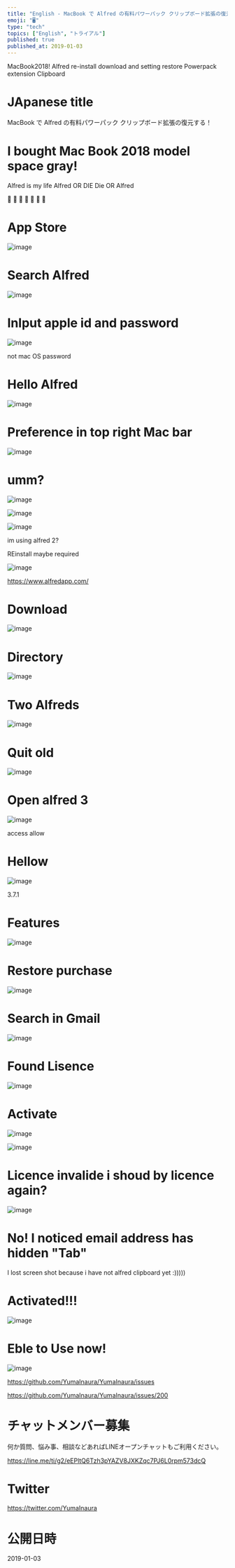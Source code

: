 ```yaml
---
title: "English - MacBook で Alfred の有料パワーパック クリップボード拡張の復元する！"
emoji: "🖥"
type: "tech"
topics: ["English", "トライアル"]
published: true
published_at: 2019-01-03
---
```


MacBook2018! Alfred re-install download and setting restore Powerpack extension Clipboard 

# JApanese title

MacBook で Alfred の有料パワーパック クリップボード拡張の復元する！

# I bought Mac Book 2018 model space gray!

Alfred is my life
Alfred OR DIE
Die OR Alfred

🎉 🎉 🎉 🎉 🎉 🎉 🎉 

# App Store

![image](https://user-images.githubusercontent.com/13635059/50620109-03a5d000-0f41-11e9-9709-26d6dd6e33c4.png)

# Search Alfred

![image](https://user-images.githubusercontent.com/13635059/50620115-0e606500-0f41-11e9-9541-8fd2e9589d94.png)

# Inlput apple id and password

![image](https://user-images.githubusercontent.com/13635059/50620129-21733500-0f41-11e9-8e68-99a323e45c5a.png)

not mac OS password

# Hello Alfred

![image](https://user-images.githubusercontent.com/13635059/50620148-3d76d680-0f41-11e9-8ca4-b252d28602d1.png)

# Preference in top right Mac bar

![image](https://user-images.githubusercontent.com/13635059/50620160-4d8eb600-0f41-11e9-9734-a3907d7dd7c9.png)


# umm?


![image](https://user-images.githubusercontent.com/13635059/50620205-90e92480-0f41-11e9-9859-c558690c076d.png)

![image](https://user-images.githubusercontent.com/13635059/50620212-99d9f600-0f41-11e9-8fe0-9304d444c3bd.png)


![image](https://user-images.githubusercontent.com/13635059/50620225-aa8a6c00-0f41-11e9-8a78-d1de3ea4b763.png)

im using alfred 2?

REinstall maybe required

![image](https://user-images.githubusercontent.com/13635059/50620239-b6762e00-0f41-11e9-8d6a-78b9b9de79b7.png)


https://www.alfredapp.com/

# Download

![image](https://user-images.githubusercontent.com/13635059/50620265-c261f000-0f41-11e9-8665-1bd14ea4074b.png)

# Directory

![image](https://user-images.githubusercontent.com/13635059/50620283-d60d5680-0f41-11e9-8ff8-416df44b3fa3.png)

# Two Alfreds

![image](https://user-images.githubusercontent.com/13635059/50620295-e1608200-0f41-11e9-8cd2-7f04589acc40.png)

# Quit old

![image](https://user-images.githubusercontent.com/13635059/50620298-e9b8bd00-0f41-11e9-8a03-ed98358aa668.png)

# Open alfred 3

![image](https://user-images.githubusercontent.com/13635059/50620313-fc32f680-0f41-11e9-88d1-754206057713.png)

access allow

# Hellow

![image](https://user-images.githubusercontent.com/13635059/50620320-094fe580-0f42-11e9-8931-1dffadd18cb5.png)


3.7.1


# Features

![image](https://user-images.githubusercontent.com/13635059/50620329-166cd480-0f42-11e9-9c3a-763c024ad77c.png)


# Restore purchase

![image](https://user-images.githubusercontent.com/13635059/50620349-33a1a300-0f42-11e9-85ca-c426ca789b21.png)

# Search in Gmail

![image](https://user-images.githubusercontent.com/13635059/50620370-4c11bd80-0f42-11e9-8360-dad2da4eab14.png)

# Found Lisence

![image](https://user-images.githubusercontent.com/13635059/50620393-5764e900-0f42-11e9-9028-e9f7ced2134d.png)

# Activate

![image](https://user-images.githubusercontent.com/13635059/50620418-6f3c6d00-0f42-11e9-872a-87869414ae8f.png)

![image](https://user-images.githubusercontent.com/13635059/50620428-79f70200-0f42-11e9-9a80-856be22c007e.png)

# Licence  invalide i shoud by licence again?


![image](https://user-images.githubusercontent.com/13635059/50620440-8c713b80-0f42-11e9-9d46-3aaa4e59b4b1.png)

# No! I noticed email address has hidden "Tab"

I lost screen shot because i have not alfred clipboard yet :)))))

# Activated!!!


![image](https://user-images.githubusercontent.com/13635059/50620468-bc204380-0f42-11e9-8682-84a70a1a4274.png)

# Eble to Use now!

![image](https://user-images.githubusercontent.com/13635059/50620506-ec67e200-0f42-11e9-982b-8a454feff20e.png)

https://github.com/YumaInaura/YumaInaura/issues


https://github.com/YumaInaura/YumaInaura/issues/200








<!-- Update From Qiita API -->

# チャットメンバー募集


何か質問、悩み事、相談などあればLINEオープンチャットもご利用ください。

https://line.me/ti/g2/eEPltQ6Tzh3pYAZV8JXKZqc7PJ6L0rpm573dcQ





# Twitter


https://twitter.com/YumaInaura


<!-- Update From Qiita API -->



# 公開日時

2019-01-03
